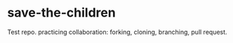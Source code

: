 # save-the-children
Test repo.  practicing collaboration: forking, cloning, branching, pull request.
